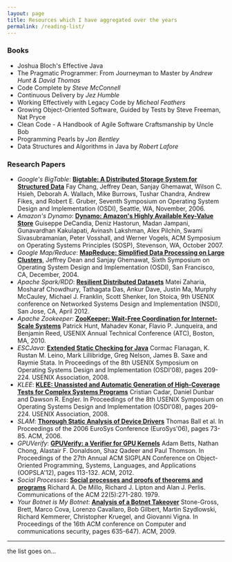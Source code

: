 ```yaml
---
layout: page
title: Resources which I have aggregated over the years
permalink: /reading-list/
---
```



### Books

* Joshua Bloch's Effective Java
* The Pragmatic Programmer: From Journeyman to Master by *Andrew Hunt & David Thomas*
* Code Complete by *Steve McConnell*
* Continuous Delivery by *Jez Humble*
* Working Effectively with Legacy Code by *Micheal Feathers*
* Growing Object-Oriented Software, Guided by Tests by Steve Freeman, Nat Pryce
* Clean Code - A Handbook of Agile Software Craftsmanship by Uncle Bob
* Programming Pearls by *Jon Bentley*
* Data Structures and Algorithms in Java by *Robert Lafore*

### Research Papers

* *Google's BigTable*: [**Bigtable: A Distributed Storage System for Structured Data**](http://research.google.com/archive/bigtable-osdi06.pdf) Fay Chang, Jeffrey Dean, Sanjay Ghemawat, Wilson C. Hsieh, Deborah A. Wallach, Mike Burrows, Tushar Chandra, Andrew Fikes, and Robert E. Gruber, Seventh Symposium on Operating System Design and Implementation (OSDI), Seattle, WA, November, 2006.
* *Amazon's Dynamo*: [**Dynamo: Amazon's Highly Available Key-Value Store**](http://www.allthingsdistributed.com/files/amazon-dynamo-sosp2007.pdf) Guiseppe DeCandia, Deniz Hastorun, Madan Jampani, Gunavardhan Kakulapati, Avinash Lakshman, Alex Pilchin, Swami Sivasubramanian, Peter Vosshall, and Werner Vogels, ACM Symposium on Operating Systems Principles (SOSP), Stevenson, WA, October 2007.
* *Google Map/Reduce*: [**MapReduce: Simplified Data Processing on Large Clusters**](http://research.google.com/archive/mapreduce-osdi04.pdf), Jeffrey Dean and Sanjay Ghemawat, Sixth Symposium on Operating System Design and Implementation (OSDI), San Francisco, CA, December, 2004. 
* *Apache Spark/RDD*: [**Resilient Distributed Datasets**](https://www.usenix.org/system/files/conference/nsdi12/nsdi12-final138.pdf) Matei Zaharia, Mosharaf Chowdhury, Tathagata Das, Ankur Dave, Justin Ma, Murphy McCauley, Michael J. Franklin, Scott Shenker, Ion Stoica, 9th USENIX conference on Networked Systems Design and Implementation (NSDI), San Jose, CA, April 2012.
* *Apache Zookeeper*: [**ZooKeeper: Wait-Free Coordination for Internet-Scale Systems**](http://www.usenix.org/events/atc10/tech/full_papers/Hunt.pdf) Patrick Hunt, Mahadev Konar, Flavio P. Junqueira, and Benjamin Reed, USENIX Annual Technical Conference (ATC), Boston, MA, 2010.
* *ESCJava*: [**Extended Static Checking for Java**](http://web.eecs.umich.edu/~bchandra/courses/papers/Flanagan_ESC.pdf) Cormac Flanagan, K. Rustan M. Leino, Mark Lillibridge, Greg Nelson, James B. Saxe and Raymie Stata. In Proceedings of the 8th USENIX Symposium on Operating Systems Design and Implementation (OSDI'08), pages 209-224. USENIX Association, 2008.
* *KLEE*: [**KLEE: Unassisted and Automatic Generation of High-Coverage Tests for Complex Systems Programs**](https://www.doc.ic.ac.uk/~cristic/papers/klee-osdi-08.pdf) Cristian Cadar, Daniel Dunbar and Dawson R. Engler. In Proceedings of the 8th USENIX Symposium on Operating Systems Design and Implementation (OSDI'08), pages 209-224. USENIX Association, 2008.
* *SLAM*: [**Thorough Static Analysis of Device Drivers**](http://www.cs.kuleuven.ac.be/conference/EuroSys2006/papers/p73-ball.pdf) Thomas Ball et al. In Proceedings of the 2006 EuroSys Conference (EuroSys'06), pages 73-85. ACM, 2006.
* *GPUVerify*: [**GPUVerify: a Verifier for GPU Kernels**](http://www.doc.ic.ac.uk/~afd/papers/pdfs/2012/OOPSLA.pdf) Adam Betts, Nathan Chong, Alastair F. Donaldson, Shaz Qadeer and Paul Thomson. In Proceedings of the 27th Annual ACM SIGPLAN Conference on Object-Oriented Programming, Systems, Languages, and Applications (OOPSLA'12), pages 113-132. ACM, 2012.
* *Social Processes*: [**Social processes and proofs of theorems and programs**](www.cs.umd.edu/~gasarch/BLOGPAPERS/social.pdf) Richard A. De Millo, Richard J. Lipton and Alan J. Perlis. Communications of the ACM 22(5):271-280. 1979.
* *Your Botnet is My Botnet*: [**Analysis of a Botnet Takeover**](https://seclab.cs.ucsb.edu/media/uploads/papers/torpig.pdf) Stone-Gross, Brett, Marco Cova, Lorenzo Cavallaro, Bob Gilbert, Martin Szydlowski, Richard Kemmerer, Christopher Kruegel, and Giovanni Vigna. In Proceedings of the 16th ACM conference on Computer and communications security, pages 635-647). ACM, 2009.

---
the list goes on...
